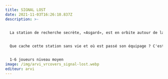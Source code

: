 ```yaml
---
title: SIGNAL LOST
date: 2021-11-03T16:26:10.837Z
description: >-
  

  La station de recherche secrète, «Asgard», est en orbite autour de la Terre, mais le contact a été soudainement perdu ... Il y a quelques heures, une puissante impulsion électromagnétique a été enregistrée à «Asgard», après quoi la station s'est orientée vers l'orbite en voie de disparition. La station entrera dans l'atmosphère de la Terre dans une heure ! La chute de cette gigantesque station à la surface de la planète ferais peser un lourd tribut sur l’humanité. L'objectif de votre équipe anti-crise est de réactiver les fonctionnalités du système afin de corriger les trajectoires orbitales. 


  Que cache cette station sans vie et où est passé son équipage ? C'est à vous de trouver des réponses ou de mourir dans le plus grand désastre de l 'histoire de l'humanité.


  1-6 joueurs niveau moyen
image: /img/arvi_vrcovers_signal-lost.webp
editeur: arvi
---
```

